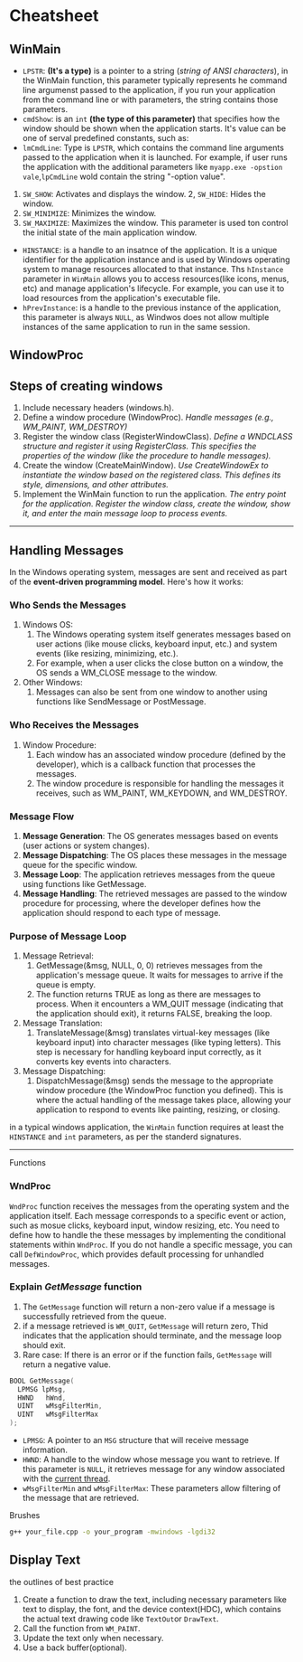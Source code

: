 # Cheatsheet

## WinMain

- `LPSTR`: **(It's a type)** is a pointer to a string (_string of ANSI characters_), in the WinMain function, this parameter typically represents he command line argumenst passed to the application, if you run your application from the command line or with parameters, the string contains those parameters.
- `cmdShow`: is an `int` **(the type of this parameter)** that specifies how the window should be shown when the application starts. It's value can be one of serval predefined constants, such as:
- `lmCmdLine`: Type is `LPSTR`, which contains the command line arguments passed to the application when it is launched. For example, if user runs the application with the additional parameters like `myapp.exe -opstion vale`,`lpCmdLine` wold contain the string "-option value".

1. `SW_SHOW`: Activates and displays the window.
   2, `SW_HIDE`: Hides the window.
2. `SW_MINIMIZE`: Minimizes the window.
3. `SW_MAXIMIZE`: Maximizes the window.
   This parameter is used ton control the initial state of the main application window.

- `HINSTANCE`: is a handle to an insatnce of the application. It is a unique identifier for the application instance and is used by Windows operating system to manage resources allocated to that instance. Ths `hInstance` parameter in `WinMain` allows you to access resources(like icons, menus, etc) and manage application's lifecycle. For example, you can use it to load resources from the application's executable file.
- `hPrevInstance`: is a handle to the previous instance of the application, this parameter is always `NULL`, as Windwos does not allow multiple instances of the same application to run in the same session.

## WindowProc

## Steps of creating windows

1. Include necessary headers (windows.h).
2. Define a window procedure (WindowProc).
   _Handle messages (e.g., WM_PAINT, WM_DESTROY)_
3. Register the window class (RegisterWindowClass).
   _Define a WNDCLASS structure and register it using RegisterClass. This specifies the properties of the window (like the procedure to handle messages)._
4. Create the window (CreateMainWindow).
   _Use CreateWindowEx to instantiate the window based on the registered class. This defines its style, dimensions, and other attributes._
5. Implement the WinMain function to run the application.
   _The entry point for the application. Register the window class, create the window, show it, and enter the main message loop to process events._

---

## Handling Messages

In the Windows operating system, messages are sent and received as part of the **event-driven programming model**. Here's how it works:

### Who Sends the Messages

1. Windows OS:
   1. The Windows operating system itself generates messages based on user actions (like mouse clicks, keyboard input, etc.) and system events (like resizing, minimizing, etc.).
   2. For example, when a user clicks the close button on a window, the OS sends a WM_CLOSE message to the window.
2. Other Windows:
   1. Messages can also be sent from one window to another using functions like SendMessage or PostMessage.

### Who Receives the Messages

1. Window Procedure:
   1. Each window has an associated window procedure (defined by the developer), which is a callback function that processes the messages.
   2. The window procedure is responsible for handling the messages it receives, such as WM_PAINT, WM_KEYDOWN, and WM_DESTROY.

### Message Flow

1. **Message Generation**: The OS generates messages based on events (user actions or system changes).
2. **Message Dispatching**: The OS places these messages in the message queue for the specific window.
3. **Message Loop**: The application retrieves messages from the queue using functions like GetMessage.
4. **Message Handling**: The retrieved messages are passed to the window procedure for processing, where the developer defines how the application should respond to each type of message.

### Purpose of Message Loop

1. Message Retrieval:
   1. GetMessage(&msg, NULL, 0, 0) retrieves messages from the application's message queue. It waits for messages to arrive if the queue is empty.
   2. The function returns TRUE as long as there are messages to process. When it encounters a WM_QUIT message (indicating that the application should exit), it returns FALSE, breaking the loop.
2. Message Translation:
   1. TranslateMessage(&msg) translates virtual-key messages (like keyboard input) into character messages (like typing letters). This step is necessary for handling keyboard input correctly, as it converts key events into characters.
3. Message Dispatching:
   1. DispatchMessage(&msg) sends the message to the appropriate window procedure (the WindowProc function you defined). This is where the actual handling of the message takes place, allowing your application to respond to events like painting, resizing, or closing.

in a typical windows application, the `WinMain` function requires at least the `HINSTANCE` and `int` parameters, as per the standerd signatures.

---
Functions

### WndProc

`WndProc` function receives the messages from the operating system and the application itself. Each message corresponds to a specific event or action, such as mosue clicks, keyboard input, window resizing, etc.
You need to define how to handle the these messages by implementing the conditional statements within `WndProc`.
If you do not handle a specific message, you can call `DefWindowProc`, which provides default processing for unhandled messages.

### Explain _GetMessage_ function

1. The `GetMessage` function will return a non-zero value if a message is successfully retrieved from the queue.
2. if a message retrieved is `WM_QUIT`, `GetMessage` will return zero, Thid indicates that the application should terminate, and the message loop should exit.
3. Rare case: If there is an error or if the function fails, `GetMessage` will return a negative value.

```c++
BOOL GetMessage(
  LPMSG lpMsg,
  HWND   hWnd,
  UINT   wMsgFilterMin,
  UINT   wMsgFilterMax
);
```

- `LPMSG`: A pointer to an `MSG` structure that will receive message information.
- `HWND`: A handle to the window whose message you want to retrieve. If this parameter is `NULL`, it retrieves message for any window associated with the <u>current thread</u>.
- `wMsgFilterMin` and `wMsgFilterMax`: These parameters allow filtering of the message that are retrieved.



Brushes

```bash
g++ your_file.cpp -o your_program -mwindows -lgdi32
```

## Display Text
the outlines of best practice
1. Create a function to draw the text, including necessary parameters like text to display, the font, and the device context(HDC), which contains the actual text drawing code like `TextOut`or `DrawText`.
2. Call the function from `WM_PAINT`.
3. Update the text only when necessary.
4. Use a back buffer(optional). 